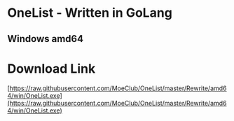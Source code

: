 # OneList - Written in GoLang
## Windows amd64
# Download Link
[https://raw.githubusercontent.com/MoeClub/OneList/master/Rewrite/amd64/win/OneList.exe](https://raw.githubusercontent.com/MoeClub/OneList/master/Rewrite/amd64/win/OneList.exe)
